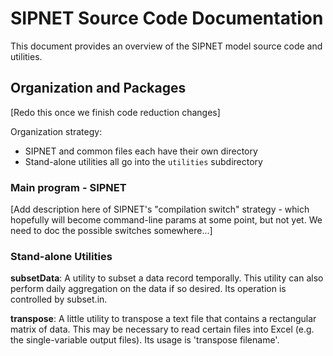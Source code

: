 # SIPNET Source Code Documentation
<!--This README is also used as the main page for Doxygen-generated documentation.-->

This document provides an overview of the SIPNET model source code and utilities.  

## Organization and Packages

[Redo this once we finish code reduction changes]

Organization strategy:
* SIPNET and common files each have their own directory
* Stand-alone utilities all go into the `utilities` subdirectory

### Main program - SIPNET

[Add description here of SIPNET's "compilation switch" strategy - which hopefully
will become command-line params at some point, but not yet. We need to doc the
possible switches somewhere...]

### Stand-alone Utilities 

**subsetData**: A utility to subset a data record temporally. This utility
can also perform daily aggregation on the data if so desired. Its
operation is controlled by subset.in.

**transpose**: A little utility to transpose a text file that contains a
rectangular matrix of data. This may be necessary to read certain files
into Excel (e.g. the single-variable output files). Its usage is
'transpose filename'.
